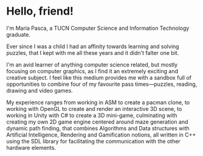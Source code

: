 # Hello, friend!

I'm Maria Pasca, a TUCN Computer Science and Information Technology graduate.

Ever since I was a child I had an affinity towards learning and solving puzzles, that I kept with me all these years and it didn't falter one bit.

I'm an avid learner of anything computer science related, but mostly focusing on computer graphics, as I find it an extremely exciting and creative subject. I feel like this medium provides me with a sandbox full of opportunities to combine four of my favourite pass times—puzzles, reading, drawing and video games.

My experience ranges from working in ASM to create a pacman clone, to working with OpenGL to create and render an interactive 3D scene, to working in Unity with C# to create a 3D mini-game, culminating with creating my own 2D game engine centered around maze generation and dynamic path finding, that combines Algorithms and Data structures with Artificial Intelligence, Rendering and Gamification notions, all written in C++ using the SDL library for facilitating the communication with the other hardware elements.
